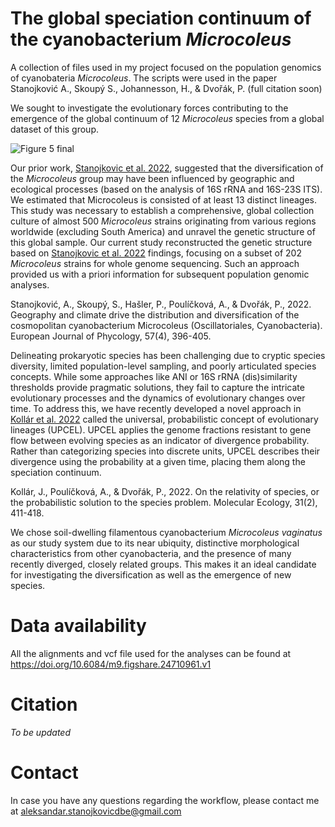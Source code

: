 # The global speciation continuum of the cyanobacterium _Microcoleus_

A collection of files used in my project focused on the population genomics of cyanobateria _Microcoleus_. The scripts were used in the paper Stanojković A., Skoupý S., Johannesson, H., & Dvořák, P. (full citation soon)

We sought to investigate the evolutionary forces contributing to the emergence of the global continuum of 12 _Microcoleus_ species from a global dataset of this group.

![Figure 5 final](https://github.com/dvorikus/Microcoleus-population-genomics/assets/74075166/543faa6a-7c61-4323-af11-90967c879ec7)


Our prior work, [Stanojkovic et al. 2022](https://www.tandfonline.com/doi/full/10.1080/09670262.2021.2007420?casa_token=cXWIMXlZHJcAAAAA%3A7KLJIIbJQb0r_RDy2HqXM6HjV36NeO4oyGfdI9B5mHjknKU51E-KLv08_JB4k84qXwViVMzqOSh-Puc), suggested that the diversification of the _Microcoleus_ group may have been influenced by geographic and ecological processes (based on the analysis of 16S rRNA and 16S-23S ITS). We estimated that Microcoleus is consisted of at least 13 distinct lineages. This study was necessary to establish a comprehensive, global collection culture of almost 500 _Microcoleus_ strains originating from various regions worldwide (excluding South America) and unravel the genetic structure of this global sample. Our current study reconstructed the genetic structure based on [Stanojkovic et al. 2022](https://www.tandfonline.com/doi/full/10.1080/09670262.2021.2007420?casa_token=cXWIMXlZHJcAAAAA%3A7KLJIIbJQb0r_RDy2HqXM6HjV36NeO4oyGfdI9B5mHjknKU51E-KLv08_JB4k84qXwViVMzqOSh-Puc) findings, focusing on a subset of 202 _Microcoleus_ strains for whole genome sequencing. Such an approach provided us with a priori information for subsequent population genomic analyses.

Stanojković, A., Skoupý, S., Hašler, P., Poulíčková, A., & Dvořák, P., 2022. Geography and climate drive the distribution and diversification of the cosmopolitan cyanobacterium Microcoleus (Oscillatoriales, Cyanobacteria). European Journal of Phycology, 57(4), 396-405.

Delineating prokaryotic species has been challenging due to cryptic species diversity, limited population-level sampling, and poorly articulated species concepts. While some approaches like ANI or 16S rRNA (dis)similarity thresholds provide pragmatic solutions, they fail to capture the intricate evolutionary processes and the dynamics of evolutionary changes over time. To address this, we have recently developed a novel approach in [Kollár et al. 2022](https://onlinelibrary.wiley.com/doi/full/10.1111/mec.16218) called the universal, probabilistic concept of evolutionary lineages (UPCEL). UPCEL applies the genome fractions resistant to gene flow between evolving species as an indicator of divergence probability. Rather than categorizing species into discrete units, UPCEL describes their divergence using the probability at a given time, placing them along the speciation continuum.

Kollár, J., Poulíčková, A., & Dvořák, P., 2022. On the relativity of species, or the probabilistic solution to the species problem. Molecular Ecology, 31(2), 411-418.


We chose soil-dwelling filamentous cyanobacterium _Microcoleus vaginatus_ as our study system due to its near ubiquity, distinctive morphological characteristics from other cyanobacteria, and the presence of many recently diverged, closely related groups. This makes it an ideal candidate for investigating the diversification as well as the emergence of new species.

# Data availability

All the alignments and vcf file used for the analyses can be found at  https://doi.org/10.6084/m9.figshare.24710961.v1

# Citation
_To be updated_

# Contact

In case you have any questions regarding the workflow, please contact me at aleksandar.stanojkovicdbe@gmail.com
